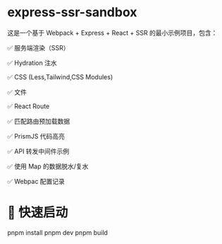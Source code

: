 # express-ssr-sandbox

这是一个基于 Webpack + Express + React + SSR 的最小示例项目，包含：

✅ 服务端渲染（SSR）

✅ Hydration 注水

✅ CSS (Less,Tailwind,CSS Modules)

✅ 文件

✅ React Route

✅ 匹配路由预加载数据

✅ PrismJS 代码高亮

✅ API 转发中间件示例

✅ 使用 Map 的数据脱水/复水

✅ Webpac 配置记录

# 🚀 快速启动

pnpm install
pnpm dev
pnpm build

